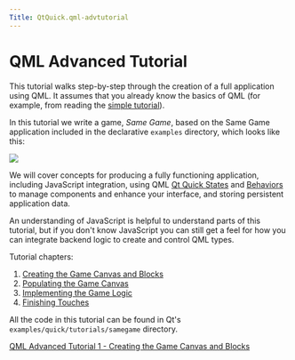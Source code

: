 ```yaml
---
Title: QtQuick.qml-advtutorial
---
```

        
QML Advanced Tutorial
=====================

<span class="subtitle"></span>
<span id="details"></span>
This tutorial walks step-by-step through the creation of a full application using QML. It assumes that you already know the basics of QML (for example, from reading the [simple tutorial](../QtQuick.qml-tutorial.md)).

In this tutorial we write a game, *Same Game*, based on the Same Game application included in the declarative `examples` directory, which looks like this:

![](https://developer.ubuntu.com/static/devportal_uploaded/b5f3ac85-3e8a-4564-a009-e4555296abe7-api/apps/qml/sdk-15.04.3/qml-advtutorial/images/declarative-samegame.png)

We will cover concepts for producing a fully functioning application, including JavaScript integration, using QML [Qt Quick States](../QtQuick.State.md) and [Behaviors](../QtQuick.Behavior.md) to manage components and enhance your interface, and storing persistent application data.

An understanding of JavaScript is helpful to understand parts of this tutorial, but if you don't know JavaScript you can still get a feel for how you can integrate backend logic to create and control QML types.

Tutorial chapters:

1.  [Creating the Game Canvas and Blocks](https://developer.ubuntu.comapps/qml/sdk-15.04.3/QtQuick.tutorials-samegame-samegame1/)
2.  [Populating the Game Canvas](https://developer.ubuntu.comapps/qml/sdk-15.04.3/QtQuick.tutorials-samegame-samegame2/)
3.  [Implementing the Game Logic](https://developer.ubuntu.comapps/qml/sdk-15.04.3/QtQuick.tutorials-samegame-samegame3/)
4.  [Finishing Touches](https://developer.ubuntu.comapps/qml/sdk-15.04.3/QtQuick.tutorials-samegame-samegame4/)

All the code in this tutorial can be found in Qt's `examples/quick/tutorials/samegame` directory.

<a href="https://developer.ubuntu.comapps/qml/sdk-15.04.3/QtQuick.tutorials-samegame-samegame1/" class="nextPage">QML Advanced Tutorial 1 - Creating the Game Canvas and Blocks</a>

